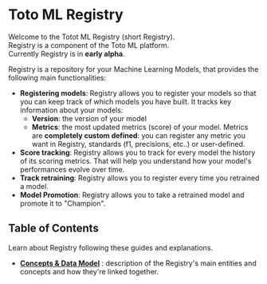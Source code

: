 # Toto ML Registry
Welcome to the Totot ML Registry (short Registry). <br/>
Registry is a component of the Toto ML platform. <br/>
Currently Registry is in **early alpha**.

Registry is a repository for your Machine Learning Models, that provides the following main functionalities: 
* **Registering models**: Registry allows you to register your models so that you can keep track of which models you have built. It tracks key information about your models: 
    * **Version**: the version of your model
    * **Metrics**: the most updated metrics (score) of your model. Metrics are **completely custom defined**: you can register any metric you want in Registry, standards (f1, precisions, etc..) or user-defined.
* **Score tracking**: Registry allows you to track for every model the history of its scoring metrics. That will help you understand how your model's performances evolve over time.
* **Track retraining**: Registry allows you to register every time you retrained a model. 
* **Model Promotion**: Registry allows you to take a retrained model and promote it to "Champion".

## Table of Contents
Learn about Registry following these guides and explanations. 

* [**Concepts & Data Model**](guides/datamodel.md) : description of the Registry's main entities and concepts and how they're linked together.